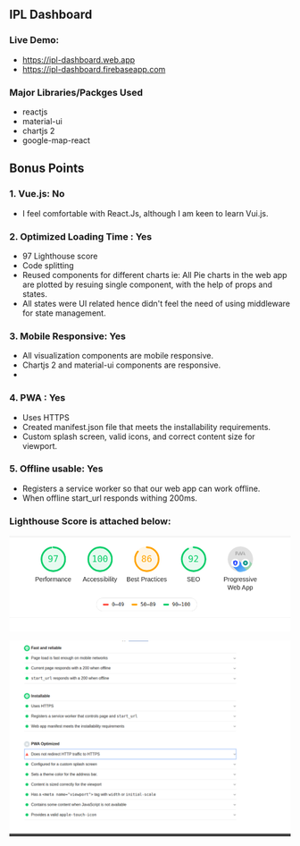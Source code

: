 ## IPL Dashboard

### Live Demo:
-  https://ipl-dashboard.web.app
-  https://ipl-dashboard.firebaseapp.com


### Major Libraries/Packges Used
- reactjs
- material-ui
- chartjs 2
- google-map-react

## Bonus Points

### 1. Vue.js: **No**
- I feel comfortable with React.Js, although I am keen to learn Vui.js.

### 2. Optimized Loading Time : **Yes**
- 97 Lighthouse score
- Code splitting
- Reused components for different charts ie: All Pie charts in the web app are plotted by resuing single component, with the help of props and states.
- All states were UI related hence didn't feel the need of using middleware for state management. 

### 3. Mobile Responsive: **Yes**
- All visualization components are mobile responsive.
- Chartjs 2 and material-ui components are responsive.
- 
### 4. PWA : **Yes**
- Uses HTTPS
- Created manifest.json file that meets the installability requirements.
- Custom splash screen, valid icons, and correct content size for viewport.


### 5. Offline usable: **Yes**
- Registers a service worker so that our web app can work offline.
- When offline start_url responds withing 200ms.



### Lighthouse Score is attached below:
![image info](./assets/lighthouse.png)


![image info](./assets/pwa.png)


